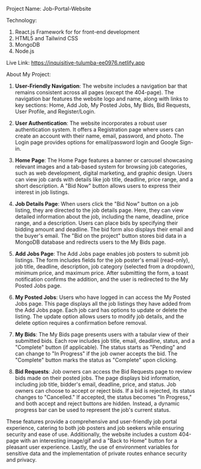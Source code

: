 Project Name: Job-Portal-Website

Technology:
1. React.js Framework for for front-end development
2. HTML5 and Tailwind CSS
3. MongoDB
4. Node.js

Live Link: https://inquisitive-tulumba-ee0976.netlify.app




About My Project:

1. **User-Friendly Navigation**: The website includes a navigation bar that remains consistent across all pages (except the 404-page). The navigation bar features the website logo and name, along with links to key sections: Home, Add Job, My Posted Jobs, My Bids, Bid Requests, User Profile, and Register/Login.

2. **User Authentication**: The website incorporates a robust user authentication system. It offers a Registration page where users can create an account with their name, email, password, and photo. The Login page provides options for email/password login and Google Sign-in.

3. **Home Page**: The Home Page features a banner or carousel showcasing relevant images and a tab-based system for browsing job categories, such as web development, digital marketing, and graphic design. Users can view job cards with details like job title, deadline, price range, and a short description. A "Bid Now" button allows users to express their interest in job listings.

4. **Job Details Page**: When users click the "Bid Now" button on a job listing, they are directed to the job details page. Here, they can view detailed information about the job, including the name, deadline, price range, and a description. Users can place bids by specifying their bidding amount and deadline. The bid form also displays their email and the buyer's email. The "Bid on the project" button stores bid data in a MongoDB database and redirects users to the My Bids page.

5. **Add Jobs Page**: The Add Jobs page enables job posters to submit job listings. The form includes fields for the job poster's email (read-only), job title, deadline, description, job category (selected from a dropdown), minimum price, and maximum price. After submitting the form, a toast notification confirms the addition, and the user is redirected to the My Posted Jobs page.

6. **My Posted Jobs**: Users who have logged in can access the My Posted Jobs page. This page displays all the job listings they have added from the Add Jobs page. Each job card has options to update or delete the listing. The update option allows users to modify job details, and the delete option requires a confirmation before removal.

7. **My Bids**: The My Bids page presents users with a tabular view of their submitted bids. Each row includes job title, email, deadline, status, and a "Complete" button (if applicable). The status starts as "Pending" and can change to "In Progress" if the job owner accepts the bid. The "Complete" button marks the status as "Complete" upon clicking.

8. **Bid Requests**: Job owners can access the Bid Requests page to review bids made on their posted jobs. The page displays bid information, including job title, bidder's email, deadline, price, and status. Job owners can choose to accept or reject bids. If a bid is rejected, its status changes to "Cancelled." If accepted, the status becomes "In Progress," and both accept and reject buttons are hidden. Instead, a dynamic progress bar can be used to represent the job's current status.

These features provide a comprehensive and user-friendly job portal experience, catering to both job posters and job seekers while ensuring security and ease of use. Additionally, the website includes a custom 404-page with an interesting image/gif and a "Back to Home" button for a pleasant user experience. Lastly, the use of environment variables for sensitive data and the implementation of private routes enhance security and privacy.

